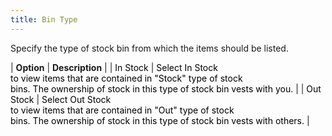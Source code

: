 ```yaml
---
title: Bin Type
---
```



Specify the type of stock bin from which the items should be listed.


| **Option** | **Description** |
| <font color="#000000" class="hcp4">In Stock </font> | <font color="#000000" class="hcp4">Select <span class="hcp6">In Stock <br/> </span>to view items that are contained in &quot;Stock&quot; type of stock <br/> bins. The ownership of stock in this type of stock bin vests with you.</font> |
| <font color="#000000" class="hcp4">Out Stock</font> | <font color="#000000" class="hcp4">Select <span class="hcp6">Out Stock <br/> </span>to view items that are contained in &quot;Out&quot; type of stock <br/> bins. The ownership of stock in this type of stock bin vests with others.</font> |

